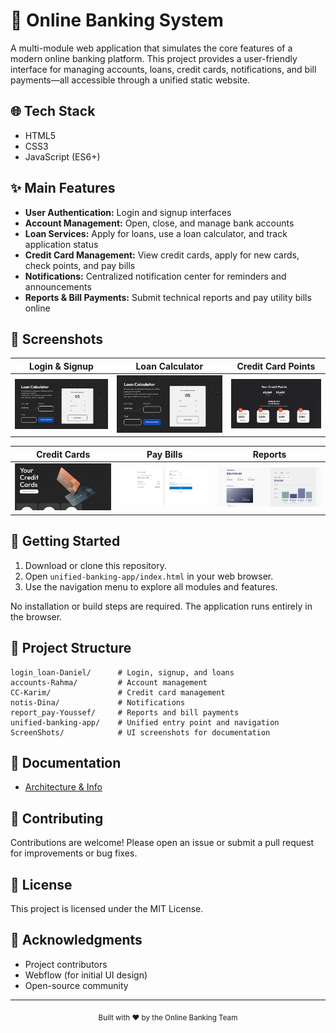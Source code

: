 # 🏦 Online Banking System

A multi-module web application that simulates the core features of a modern online banking platform. This project provides a user-friendly interface for managing accounts, loans, credit cards, notifications, and bill payments—all accessible through a unified static website.

## 🌐 Tech Stack

- HTML5
- CSS3
- JavaScript (ES6+)

## ✨ Main Features

- **User Authentication:** Login and signup interfaces
- **Account Management:** Open, close, and manage bank accounts
- **Loan Services:** Apply for loans, use a loan calculator, and track application status
- **Credit Card Management:** View credit cards, apply for new cards, check points, and pay bills
- **Notifications:** Centralized notification center for reminders and announcements
- **Reports & Bill Payments:** Submit technical reports and pay utility bills online

## 📸 Screenshots

|               Login & Signup                |                    Loan Calculator                    |                      Credit Card Points                       |
| :-----------------------------------------: | :---------------------------------------------------: | :-----------------------------------------------------------: |
| ![Login](ScreenShots/Loan%20Calculator.png) | ![Loan Calculator](ScreenShots/Loan%20Calculator.png) | ![Credit Card Points](ScreenShots/Credit%20Card%20Points.png) |

|                  Credit Cards                   |                 Pay Bills                 |               Reports               |
| :---------------------------------------------: | :---------------------------------------: | :---------------------------------: |
| ![Credit Cards](ScreenShots/Credit%20Cards.png) | ![Pay Bills](ScreenShots/Pay%20Bills.png) | ![Reports](ScreenShots/Reports.png) |

## 🚀 Getting Started

1. Download or clone this repository.
2. Open `unified-banking-app/index.html` in your web browser.
3. Use the navigation menu to explore all modules and features.

No installation or build steps are required. The application runs entirely in the browser.

## 📁 Project Structure

```
login_loan-Daniel/      # Login, signup, and loans
accounts-Rahma/         # Account management
CC-Karim/               # Credit card management
notis-Dina/             # Notifications
report_pay-Youssef/     # Reports and bill payments
unified-banking-app/    # Unified entry point and navigation
ScreenShots/            # UI screenshots for documentation
```

## 📄 Documentation

- [Architecture & Info](info-architecture.md)

## 🤝 Contributing

Contributions are welcome! Please open an issue or submit a pull request for improvements or bug fixes.

## 📄 License

This project is licensed under the MIT License.

## 🙏 Acknowledgments

- Project contributors
- Webflow (for initial UI design)
- Open-source community

---

<div align="center">
  <sub>Built with ❤️ by the Online Banking Team</sub>
</div>

